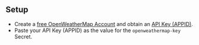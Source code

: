 ## Setup

- Create a [free OpenWeatherMap Account](https://home.openweathermap.org/users/sign_up) and obtain an [API Key (APPID)](https://openweathermap.org/appid).
- Paste your API Key (APPID) as the value for the `openweathermap-key` Secret.
